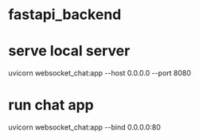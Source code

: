 # fastapi_backend

# serve local server
uvicorn websocket_chat:app --host 0.0.0.0 --port 8080 

# run chat app
uvicorn websocket_chat:app --bind 0.0.0.0:80